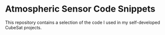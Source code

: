 
# Atmospheric Sensor Code Snippets

This repository contains a selection of the code I used in my self-developed CubeSat projects.
